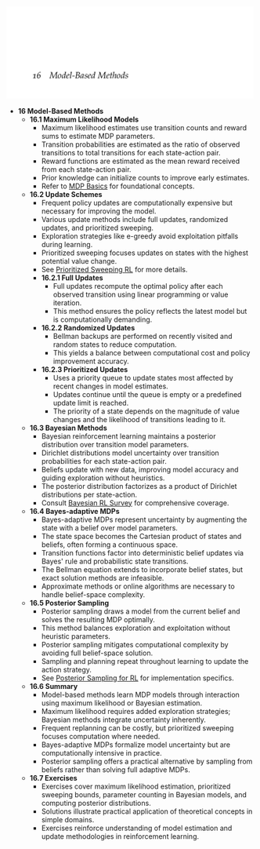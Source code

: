 ![ADFM-16-model-based-methods](ADFM-16-model-based-methods.best.png)

- **16 Model-Based Methods**
  - **16.1 Maximum Likelihood Models**
    - Maximum likelihood estimates use transition counts and reward sums to estimate MDP parameters.
    - Transition probabilities are estimated as the ratio of observed transitions to total transitions for each state-action pair.
    - Reward functions are estimated as the mean reward received from each state-action pair.
    - Prior knowledge can initialize counts to improve early estimates.
    - Refer to [MDP Basics](https://web.stanford.edu/class/psych209/Readings/SuttonBartoIPRLBook2ndEd.pdf) for foundational concepts.
  - **16.2 Update Schemes**
    - Frequent policy updates are computationally expensive but necessary for improving the model.
    - Various update methods include full updates, randomized updates, and prioritized sweeping.
    - Exploration strategies like e-greedy avoid exploitation pitfalls during learning.
    - Prioritized sweeping focuses updates on states with the highest potential value change.
    - See [Prioritized Sweeping RL](https://link.springer.com/article/10.1023/A:1022630832047) for more details.
    - **16.2.1 Full Updates**
      - Full updates recompute the optimal policy after each observed transition using linear programming or value iteration.
      - This method ensures the policy reflects the latest model but is computationally demanding.
    - **16.2.2 Randomized Updates**
      - Bellman backups are performed on recently visited and random states to reduce computation.
      - This yields a balance between computational cost and policy improvement accuracy.
    - **16.2.3 Prioritized Updates**
      - Uses a priority queue to update states most affected by recent changes in model estimates.
      - Updates continue until the queue is empty or a predefined update limit is reached.
      - The priority of a state depends on the magnitude of value changes and the likelihood of transitions leading to it.
  - **16.3 Bayesian Methods**
    - Bayesian reinforcement learning maintains a posterior distribution over transition model parameters.
    - Dirichlet distributions model uncertainty over transition probabilities for each state-action pair.
    - Beliefs update with new data, improving model accuracy and guiding exploration without heuristics.
    - The posterior distribution factorizes as a product of Dirichlet distributions per state-action.
    - Consult [Bayesian RL Survey](https://www.nowpublishers.com/article/Details/MAL-037) for comprehensive coverage.
  - **16.4 Bayes-adaptive MDPs**
    - Bayes-adaptive MDPs represent uncertainty by augmenting the state with a belief over model parameters.
    - The state space becomes the Cartesian product of states and beliefs, often forming a continuous space.
    - Transition functions factor into deterministic belief updates via Bayes' rule and probabilistic state transitions.
    - The Bellman equation extends to incorporate belief states, but exact solution methods are infeasible.
    - Approximate methods or online algorithms are necessary to handle belief-space complexity.
  - **16.5 Posterior Sampling**
    - Posterior sampling draws a model from the current belief and solves the resulting MDP optimally.
    - This method balances exploration and exploitation without heuristic parameters.
    - Posterior sampling mitigates computational complexity by avoiding full belief-space solution.
    - Sampling and planning repeat throughout learning to update the action strategy.
    - See [Posterior Sampling for RL](https://homes.cs.washington.edu/~todorov/papers/psrl_icml_07.pdf) for implementation specifics.
  - **16.6 Summary**
    - Model-based methods learn MDP models through interaction using maximum likelihood or Bayesian estimation.
    - Maximum likelihood requires added exploration strategies; Bayesian methods integrate uncertainty inherently.
    - Frequent replanning can be costly, but prioritized sweeping focuses computation where needed.
    - Bayes-adaptive MDPs formalize model uncertainty but are computationally intensive in practice.
    - Posterior sampling offers a practical alternative by sampling from beliefs rather than solving full adaptive MDPs.
  - **16.7 Exercises**
    - Exercises cover maximum likelihood estimation, prioritized sweeping bounds, parameter counting in Bayesian models, and computing posterior distributions.
    - Solutions illustrate practical application of theoretical concepts in simple domains.
    - Exercises reinforce understanding of model estimation and update methodologies in reinforcement learning.
